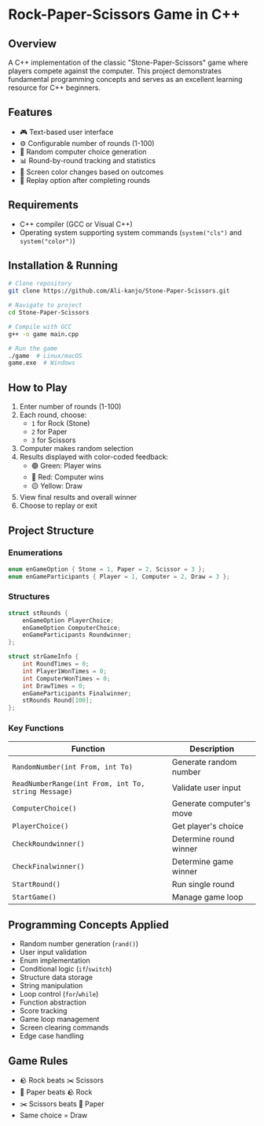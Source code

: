 # Rock-Paper-Scissors Game in C++


## Overview
A C++ implementation of the classic "Stone-Paper-Scissors" game where players compete against the computer. This project demonstrates fundamental programming concepts and serves as an excellent learning resource for C++ beginners.

## Features
- 🎮 Text-based user interface
- ⚙️ Configurable number of rounds (1-100)
- 🎲 Random computer choice generation
- 📊 Round-by-round tracking and statistics
- 🎨 Screen color changes based on outcomes
- 🔁 Replay option after completing rounds

## Requirements
- C++ compiler (GCC or Visual C++)
- Operating system supporting system commands (`system("cls")` and `system("color")`)

## Installation & Running
```bash
# Clone repository
git clone https://github.com/Ali-kanjo/Stone-Paper-Scissors.git

# Navigate to project
cd Stone-Paper-Scissors

# Compile with GCC
g++ -o game main.cpp

# Run the game
./game  # Linux/macOS
game.exe  # Windows
```

## How to Play
1. Enter number of rounds (1-100)
2. Each round, choose:
   - `1` for Rock (Stone)
   - `2` for Paper
   - `3` for Scissors
3. Computer makes random selection
4. Results displayed with color-coded feedback:
   - 🟢 Green: Player wins
   - 🔴 Red: Computer wins
   - 🟡 Yellow: Draw
5. View final results and overall winner
6. Choose to replay or exit

## Project Structure
### Enumerations
```cpp
enum enGameOption { Stone = 1, Paper = 2, Scissor = 3 };
enum enGameParticipants { Player = 1, Computer = 2, Draw = 3 };
```

### Structures
```cpp
struct stRounds {
    enGameOption PlayerChoice;
    enGameOption ComputerChoice;
    enGameParticipants Roundwinner;
};

struct strGameInfo {
    int RoundTimes = 0;
    int Player1WonTimes = 0;
    int ComputerWonTimes = 0;
    int DrawTimes = 0;
    enGameParticipants Finalwinner;
    stRounds Round[100];
};
```

### Key Functions
| Function | Description |
|----------|-------------|
| `RandomNumber(int From, int To)` | Generate random number |
| `ReadNumberRange(int From, int To, string Message)` | Validate user input |
| `ComputerChoice()` | Generate computer's move |
| `PlayerChoice()` | Get player's choice |
| `CheckRoundwinner()` | Determine round winner |
| `CheckFinalwinner()` | Determine game winner |
| `StartRound()` | Run single round |
| `StartGame()` | Manage game loop |

## Programming Concepts Applied
- Random number generation (`rand()`)
- User input validation
- Enum implementation
- Conditional logic (`if`/`switch`)
- Structure data storage
- String manipulation
- Loop control (`for`/`while`)
- Function abstraction
- Score tracking
- Game loop management
- Screen clearing commands
- Edge case handling

## Game Rules
- 🪨 Rock beats ✂️ Scissors
- 📄 Paper beats 🪨 Rock
- ✂️ Scissors beats 📄 Paper
- Same choice = Draw
